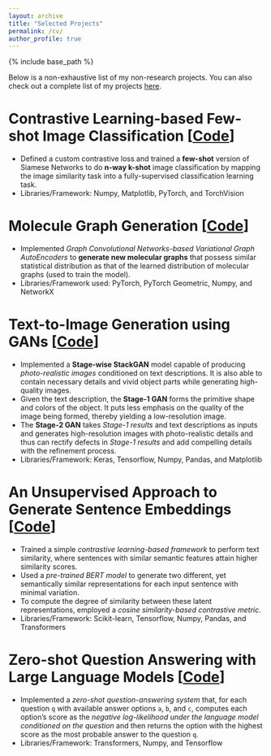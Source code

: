 ```yaml
---
layout: archive
title: "Selected Projects"
permalink: /cv/
author_profile: true
---
```


{% include base_path %}

Below is a non-exhaustive list of my non-research projects. You can also check out a complete list of my projects [here](https://github.com/fork123aniket?tab=repositories).

Contrastive Learning-based Few-shot Image Classification   [[Code](https://github.com/fork123aniket/Visual-Contrastive-Learning-for-Few-shot-Image-Classification)]
======
- Defined a custom contrastive loss and trained a **few-shot** version of Siamese Networks to do **n-way k-shot**
image classification by mapping the image similarity task into a fully-supervised classification learning task.
- Libraries/Framework: Numpy, Matplotlib, PyTorch, and TorchVision

Molecule Graph Generation   [[Code](https://github.com/fork123aniket/Molecule-Graph-Generation)]
======
- Implemented *Graph Convolutional Networks-based Variational Graph AutoEncoders* to **generate new molecular graphs** that possess similar statistical distribution as that of the learned distribution of molecular graphs (used
to train the model).
- Libraries/Framework used: PyTorch, PyTorch Geometric, Numpy, and NetworkX
  
Text-to-Image Generation using GANs   [[Code](https://github.com/fork123aniket/Text-to-Image-Synthesis-using-StackGANs)]
======
- Implemented a **Stage-wise StackGAN** model capable of producing *photo-realistic images* conditioned on text
descriptions. It is also able to contain necessary details and vivid object parts while generating high-quality
images.
- Given the text description, the **Stage-1 GAN** forms the primitive shape and colors of the object. It puts less
emphasis on the quality of the image being formed, thereby yielding a low-resolution image.
- The **Stage-2 GAN** takes *Stage-1 results* and text descriptions as inputs and generates high-resolution images
with photo-realistic details and thus can rectify defects in *Stage-1 results* and add compelling details with the
refinement process.
- Libraries/Framework: Keras, Tensorflow, Numpy, Pandas, and Matplotlib

An Unsupervised Approach to Generate Sentence Embeddings   [[Code](https://github.com/fork123aniket/Contrastive-Learning-for-Sentence-Embeddings)]
======
- Trained a simple *contrastive learning-based framework* to perform text similarity, where sentences with
similar semantic features attain higher similarity scores.
- Used a *pre-trained BERT model* to generate two different, yet semantically similar representations for each
input sentence with minimal variation.
- To compute the degree of similarity between these latent representations, employed a *cosine similarity-based
contrastive metric*.
- Libraries/Framework: Scikit-learn, Tensorflow, Numpy, Pandas, and Transformers
  
Zero-shot Question Answering with Large Language Models   [[Code](https://github.com/fork123aniket/Zero-Shot-Question-Answering)]
======
- Implemented a *zero-shot question-answering system* that, for each question `q` with available answer options
`a`, `b`, and `c`, computes each option’s score as the *negative log-likelihood under the language model conditioned on the question* and then returns the option with the highest score as the most probable answer
to the question `q`.
- Libraries/Framework: Transformers, Numpy, and Tensorflow
